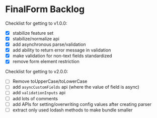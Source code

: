 # FinalForm Backlog

Checklist for getting to v1.0.0:

- [x] stabilize feature set
- [x] stabilize/normalize api
- [x] add asynchronous parse/validation
- [x] add ability to return error message in validation
- [x] make validation for non-text fields standardized
- [x] remove form element restriction

Checklist for getting to v2.0.0:

- [ ] Remove toUpperCase/toLowerCase
- [ ] add `asyncCustomFields` api (where the value of field is async)
- [ ] add `validationInputs` api
- [ ] add lots of comments
- [ ] add APIs for setting/overwriting config values after creating parser
- [ ] extract only used lodash methods to make bundle smaller
